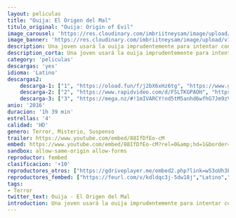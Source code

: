 ```yaml
---
layout: peliculas
title: "Ouija: El Origen del Mal"
titulo_original: "Ouija: Origin of Evil"
image_carousel: 'https://res.cloudinary.com/imbriitneysam/image/upload/v1544759911/ouija-poster-min.jpg'
image_banner: 'https://res.cloudinary.com/imbriitneysam/image/upload/v1544759912/ouija-banner-min.jpg'
description: Una joven usará la ouija imprudentemente para intentar contactarse con su padre recientemente fallecido. Ella y su grupo de amigos deberán enfrentarse a sus peores temores cuando despierten a un ser maléfico procedente del otro lado y al que solo ellos pueden devolver a su origen.
description_corta: Una joven usará la ouija imprudentemente para intentar contactarse con su padre recientemente fallecido. Ella y su grupo de amigos deberán enfrentarse a sus peores temores cuando despierten a un ser maléfico procedente del otro lado...
category: 'peliculas'
descargas: 'yes'
idioma: 'Latino'
descargas2:
    descarga-1: ["1", "https://oload.fun/f/j2bX6xHz6tg", "https://www.google.com/s2/favicons?domain=openload.co","OpenLoad","https://res.cloudinary.com/imbriitneysam/image/upload/v1541473684/mexico.png", "Latino", "HD"]
    descarga-2: ["2", "https://www.rapidvideo.com/d/FSLTKGPAOH", "https://www.google.com/s2/favicons?domain=www.rapidvideo.com","RapidVideo","https://res.cloudinary.com/imbriitneysam/image/upload/v1541473684/mexico.png", "Latino", "HD"]
    descarga-3: ["3", "https://mega.nz/#!1mIVARCY!nd5tM5anhd6wfhG7Jm9zVjMpK4eHhd164taBpW0R-Sk", "https://www.google.com/s2/favicons?domain=mega.nz","Mega","https://res.cloudinary.com/imbriitneysam/image/upload/v1541473684/mexico.png", "Latino", "HD"]
anio: '2016'
duracion: '1h 39 min'
estrellas: '4'
calidad: 'HD'
genero: Terror, Misterio, Suspenso
trailer: https://www.youtube.com/embed/88IfDfEo-cM
embed: https://www.youtube.com/embed/88IfDfEo-cM?rel=0&amp;hd=1&border=0&wmode=opaque&enablejsapi=1&modestbranding=1&controls=1&showinfo=1
sandbox: allow-same-origin allow-forms
reproductor: fembed
clasificacion: '+10'
reproductores_otros: ["https://gdriveplayer.me/embed2.php?link=w53oUh3EcyGNvBPrkCcphgUHG7s2SYDeYkH%252BgUjEJeJh5pLrpUB%252Fouozy2rdMF5HxCbXgl8x6aCjAIR9PnG6JosIWXNAtEUyJ4MzM1Cjguw5i8dWcd2WIRfDkESNv8SPKCQJHFPHhMSEZwxto278h7eERE%252FVdGOYGzkjBf6k9EvTS%252FCN63LcypJCd2zwIEDXU%253D","Latino","https://www.zembed.to/public/dist/asteroid.html?id=b8607eeded622d40a5b83465e23ea1bb&title=Ouija:%20Origin%20of%20Evil","Latino","https://gdriveplayer.me/embed2.php?link=gNHVK5x0n6k%252FUoNPRRxuaQtf6BqKegUg%252FX6mqQaL96P3CYh6UtGrpAIvojX7AMkkoFuA2Ha8bLz%252FWIGUAVC63dKISgriLqtheVxMZ0Tfgbi9aiaydYRgXiX7Ko9Yf0c7LEeIR%252FUXFE0x9%252Fue0oN1VdmKOgwHcr12lYZg5bT%252B32CAuNW6jPn%252BHjJNDz4hCpbOR8wWarXDTEWyr1rKk9T3SheU3a0I3pynDdVUKAwufvhR0l%252BlgEkPT76qi2twexnyp6NvsNTUWREyKbICDMxnrx&button=no","Latino","https://mstream.press/mkbuv5w4gvk0","Latino"]
reproductores_fembed: ["https://feurl.com/v/kdldqc3j-5dw18j","Latino","https://feurl.com/v/yx93kmz2gqo","Latino"]
tags:
- Terror
twitter_text: Ouija - El Origen del Mal
introduction: Una joven usará la ouija imprudentemente para intentar contactarse con su padre recientemente fallecido. Ella y su grupo de amigos deberán enfrentarse a sus peores temores cuando despierten a un ser maléfico procedente del otro lado...
---
```



 







